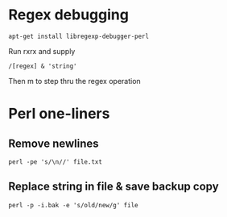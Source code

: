 # Regex debugging

    apt-get install libregexp-debugger-perl

Run rxrx and supply 

    /[regex] & 'string'

Then m to step thru the regex operation


# Perl one-liners


## Remove newlines
```
perl -pe 's/\n//' file.txt
```
## Replace string in file & save backup copy
```
perl -p -i.bak -e 's/old/new/g' file
```
